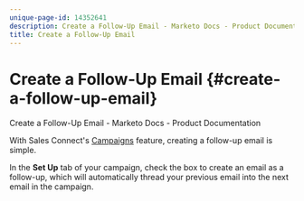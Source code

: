 ```yaml
---
unique-page-id: 14352641
description: Create a Follow-Up Email - Marketo Docs - Product Documentation
title: Create a Follow-Up Email
---
```


# Create a Follow-Up Email {#create-a-follow-up-email}

Create a Follow-Up Email - Marketo Docs - Product Documentation

With Sales Connect's [Campaigns](http://docs.marketo.com/display/TEST/Campaigns) feature, creating a follow-up email is simple.

In the **Set Up** tab of your campaign, check the box to create an email as a follow-up, which will automatically thread your previous email into the next email in the campaign.

